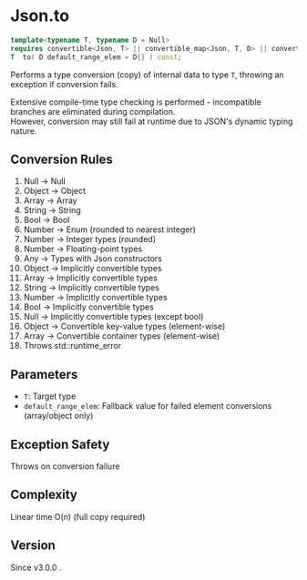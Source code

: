 # **Json.to**

```cpp
template<typename T, typename D = Null>
requires convertible<Json, T> || convertible_map<Json, T, D> || convertible_array<Json, T, D>
T  to( D default_range_elem = D{} ) const;
```

Performs a type conversion (copy) of internal data to type `T`, throwing an exception if conversion fails.

Extensive compile-time type checking is performed - incompatible branches are eliminated during compilation.  
However, conversion may still fail at runtime due to JSON's dynamic typing nature.

## Conversion Rules

1. Null → Null
2. Object → Object
3. Array → Array
4. String → String
5. Bool → Bool
6. Number → Enum (rounded to nearest integer)
7. Number → Integer types (rounded)
8. Number → Floating-point types
9. Any → Types with Json constructors
10. Object → Implicitly convertible types
11. Array → Implicitly convertible types
12. String → Implicitly convertible types
13. Number → Implicitly convertible types
14. Bool → Implicitly convertible types
15. Null → Implicitly convertible types (except bool)
16. Object → Convertible key-value types (element-wise)
17. Array → Convertible container types (element-wise)
18. Throws std::runtime_error

## Parameters

- `T`: Target type
- `default_range_elem`: Fallback value for failed element conversions (array/object only)

## Exception Safety

Throws on conversion failure

## Complexity

Linear time O(n) (full copy required)

## Version

Since v3.0.0 .
